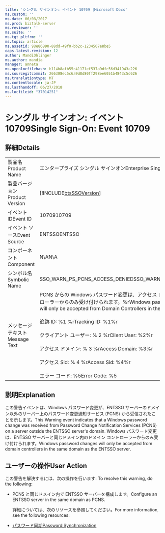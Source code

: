 ```yaml
---
title: 'シングル サインオン: イベント 10709 |Microsoft Docs'
ms.custom: ''
ms.date: 06/08/2017
ms.prod: biztalk-server
ms.reviewer: ''
ms.suite: ''
ms.tgt_pltfrm: ''
ms.topic: article
ms.assetid: 98e86890-88dd-49f0-bb2c-1234507e8be5
caps.latest.revision: 12
author: MandiOhlinger
ms.author: mandia
manager: anneta
ms.openlocfilehash: b114b8afb55c41171ef537a9dfc56d341943a226
ms.sourcegitcommit: 266308ec5c6a9d8d80ff298ee6051b4843c5d626
ms.translationtype: MT
ms.contentlocale: ja-JP
ms.lasthandoff: 06/27/2018
ms.locfileid: "37014251"
---
```

# <a name="single-sign-on-event-10709"></a><span data-ttu-id="06ced-102">シングル サインオン: イベント 10709</span><span class="sxs-lookup"><span data-stu-id="06ced-102">Single Sign-On: Event 10709</span></span>
## <a name="details"></a><span data-ttu-id="06ced-103">詳細</span><span class="sxs-lookup"><span data-stu-id="06ced-103">Details</span></span>  

|                 |                                                                                                                                                                                                                                                              |
|-----------------|--------------------------------------------------------------------------------------------------------------------------------------------------------------------------------------------------------------------------------------------------------------|
|  <span data-ttu-id="06ced-104">製品名</span><span class="sxs-lookup"><span data-stu-id="06ced-104">Product Name</span></span>   |                                                                                                                  <span data-ttu-id="06ced-105">エンタープライズ シングル サインオン</span><span class="sxs-lookup"><span data-stu-id="06ced-105">Enterprise Single Sign-On</span></span>                                                                                                                   |
| <span data-ttu-id="06ced-106">製品バージョン</span><span class="sxs-lookup"><span data-stu-id="06ced-106">Product Version</span></span> |                                                                                                  [!INCLUDE[btsSSOVersion](../includes/btsssoversion-md.md)]                                                                                                  |
|    <span data-ttu-id="06ced-107">イベント ID</span><span class="sxs-lookup"><span data-stu-id="06ced-107">Event ID</span></span>     |                                                                                                                            <span data-ttu-id="06ced-108">10709</span><span class="sxs-lookup"><span data-stu-id="06ced-108">10709</span></span>                                                                                                                             |
|  <span data-ttu-id="06ced-109">イベント ソース</span><span class="sxs-lookup"><span data-stu-id="06ced-109">Event Source</span></span>   |                                                                                                                            <span data-ttu-id="06ced-110">ENTSSO</span><span class="sxs-lookup"><span data-stu-id="06ced-110">ENTSSO</span></span>                                                                                                                            |
|    <span data-ttu-id="06ced-111">コンポーネント</span><span class="sxs-lookup"><span data-stu-id="06ced-111">Component</span></span>    |                                                                                                                             <span data-ttu-id="06ced-112">N\A</span><span class="sxs-lookup"><span data-stu-id="06ced-112">N\A</span></span>                                                                                                                              |
|  <span data-ttu-id="06ced-113">シンボル名</span><span class="sxs-lookup"><span data-stu-id="06ced-113">Symbolic Name</span></span>  |                                                                                                                <span data-ttu-id="06ced-114">SSO_WARN_PS_PCNS_ACCESS_DENIED</span><span class="sxs-lookup"><span data-stu-id="06ced-114">SSO_WARN_PS_PCNS_ACCESS_DENIED</span></span>                                                                                                                |
|  <span data-ttu-id="06ced-115">メッセージ テキスト</span><span class="sxs-lookup"><span data-stu-id="06ced-115">Message Text</span></span>   | <span data-ttu-id="06ced-116">PCNS からの Windows パスワード変更は、アクセス ドメイン内のドメイン コントローラーからのみ受け付けられます。%r</span><span class="sxs-lookup"><span data-stu-id="06ced-116">Windows password changes from PCNS will only be accepted from Domain Controllers in the access domain.%r</span></span><br /><br /> <span data-ttu-id="06ced-117">追跡 ID: %1 %r</span><span class="sxs-lookup"><span data-stu-id="06ced-117">Tracking ID: %1%r</span></span><br /><br /> <span data-ttu-id="06ced-118">クライアント ユーザー: % 2 %r</span><span class="sxs-lookup"><span data-stu-id="06ced-118">Client User: %2%r</span></span><br /><br /> <span data-ttu-id="06ced-119">アクセス ドメイン: % 3 %r</span><span class="sxs-lookup"><span data-stu-id="06ced-119">Access Domain: %3%r</span></span><br /><br /> <span data-ttu-id="06ced-120">アクセス Sid: % 4 %r</span><span class="sxs-lookup"><span data-stu-id="06ced-120">Access Sid: %4%r</span></span><br /><br /> <span data-ttu-id="06ced-121">エラー コード: %5</span><span class="sxs-lookup"><span data-stu-id="06ced-121">Error Code: %5</span></span> |

## <a name="explanation"></a><span data-ttu-id="06ced-122">説明</span><span class="sxs-lookup"><span data-stu-id="06ced-122">Explanation</span></span>  
 <span data-ttu-id="06ced-123">この警告イベントは、Windows パスワード変更が、ENTSSO サーバーのドメイン以外のサーバー上のパスワード変更通知サービス (PCNS) から受信されたことを示します。</span><span class="sxs-lookup"><span data-stu-id="06ced-123">This Warning event indicates that a Windows password change was received from Password Change Notification Services (PCNS) on a server outside the ENTSSO server's domain.</span></span> <span data-ttu-id="06ced-124">Windows パスワード変更は、ENTSSO サーバーと同じドメイン内のドメイン コントローラーからのみ受け付けられます。</span><span class="sxs-lookup"><span data-stu-id="06ced-124">Windows password changes will only be accepted from domain controllers in the same domain as the ENTSSO server.</span></span>  

## <a name="user-action"></a><span data-ttu-id="06ced-125">ユーザーの操作</span><span class="sxs-lookup"><span data-stu-id="06ced-125">User Action</span></span>  
 <span data-ttu-id="06ced-126">この警告を解決するには、次の操作を行います: </span><span class="sxs-lookup"><span data-stu-id="06ced-126">To resolve this warning, do the following:</span></span>  

- <span data-ttu-id="06ced-127">PCNS と同じドメイン内で ENTSSO サーバーを構成します。</span><span class="sxs-lookup"><span data-stu-id="06ced-127">Configure an ENTSSO server in the same domain as PCNS.</span></span>  

  <span data-ttu-id="06ced-128">詳細については、次のリソースを参照してください。</span><span class="sxs-lookup"><span data-stu-id="06ced-128">For more information, see the following resources:</span></span>  

- [<span data-ttu-id="06ced-129">パスワード同期</span><span class="sxs-lookup"><span data-stu-id="06ced-129">Password Synchronization</span></span>](../core/password-synchronization2.md)
